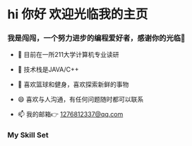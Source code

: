 # hi 你好  欢迎光临我的主页









###                                                     我是闯闯，一个努力进步的编程爱好者，感谢你的光临🚀

- 🔭 目前在一所211大学计算机专业读研
  
- 🌱 技术栈是JAVA/C++
  
- 💪 喜欢篮球和健身，喜欢探索新鲜的事物
  
- 😄 喜欢与人沟通，有任何问题随时都可以联系
  
- 📫 我的邮箱👉 1276812337@qq.com


###    My  Skill Set



